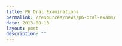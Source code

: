 ```yaml
---
title: P6 Oral Examinations
permalink: /resources/news/p6-oral-exams/
date: 2013-08-13
layout: post
description: ""
---
```

